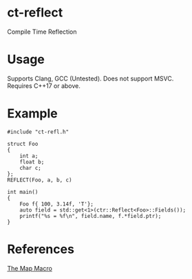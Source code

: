 # ct-reflect
Compile Time Reflection

# Usage
Supports Clang, GCC (Untested). Does not support MSVC.\
Requires C++17 or above.

# Example
```
#include "ct-refl.h"

struct Foo
{
    int a;
    float b;
    char c;    
};
REFLECT(Foo, a, b, c)

int main()
{
    Foo f{ 100, 3.14f, 'T'};
    auto field = std::get<1>(ctr::Reflect<Foo>::Fields());
    printf("%s = %f\n", field.name, f.*field.ptr);
}
```

# References
[The Map Macro](https://github.com/swansontec/map-macro)

